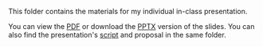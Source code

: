 This folder contains the materials for my individual in-class presentation.

You can view the [PDF](/Feb%209%20-%20Individual%20Presentation/Power%20of%20the%20Mass.pdf) or download the [PPTX](/Feb%209%20-%20Individual%20Presentation/Power%20of%20the%20Mass.pptx) version of the slides. You can also find the presentation's [script](/Feb%209%20-%20Individual%20Presentation/Script.pdf) and proposal in the same folder.
